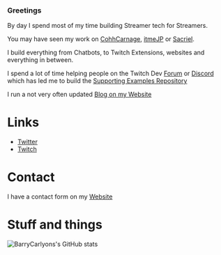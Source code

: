 ### Greetings

By day I spend most of my time building Streamer tech for Streamers.

You may have seen my work on [CohhCarnage](https://twitch.tv/cohhcarnage), [itmeJP](https://twitch.tv/itmejp) or [Sacriel](https://twitch.tv/sacriel).

I build everything from Chatbots, to Twitch Extensions, websites and everything in between.

I spend a lot of time helping people on the Twitch Dev [Forum](https://discuss.dev.twitch.tv/) or [Discord](https://link.twitch.tv/devchat) which has led me to build the [Supporting Examples Repository](https://github.com/barrycarlyon/twitch_misc)

I run a not very often updated [Blog on my Website](http://barrycarlyon.co.uk)

# Links

- [Twitter](https://twitter.com/barrycarlyon)
- [Twitch](https://twitch.tv/barrycarlyon)

# Contact

I have a contact form on my [Website](http://barrycarlyon.co.uk/wordpress/contact/)

# Stuff and things

![BarryCarlyons's GitHub stats](https://github-readme-stats.vercel.app/api?username=barrycarlyon&show_icons=true&theme=tokyonight&count_private=true)

<!--
**BarryCarlyon/BarryCarlyon** is a ✨ _special_ ✨ repository because its `README.md` (this file) appears on your GitHub profile.

Here are some ideas to get you started:

- 🔭 I’m currently working on ...
- 🌱 I’m currently learning ...
- 👯 I’m looking to collaborate on ...
- 🤔 I’m looking for help with ...
- 💬 Ask me about ...
- 📫 How to reach me: ...
- 😄 Pronouns: ...
- ⚡ Fun fact: ...
-->
